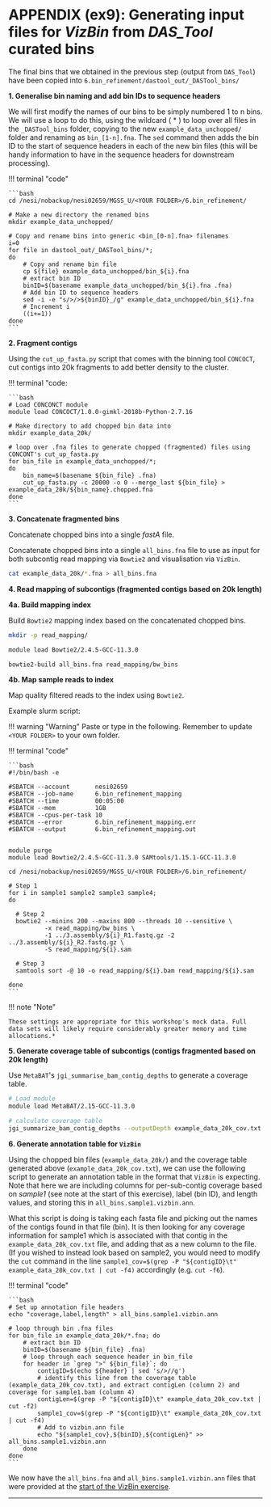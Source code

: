 # APPENDIX (ex9): Generating input files for *VizBin* from *DAS_Tool* curated bins

The final bins that we obtained in the previous step (output from `DAS_Tool`) have been copied into `6.bin_refinement/dastool_out/_DASTool_bins/`

**1. Generalise bin naming and add bin IDs to sequence headers**

We will first modify the names of our bins to be simply numbered 1 to n bins. We will use a loop to do this, using the wildcard ( * ) to loop over all files in the `_DASTool_bins` folder, copying to the new `example_data_unchopped/` folder and renaming as `bin_[1-n].fna`. The `sed` command then adds the bin ID to the start of sequence headers in each of the new bin files (this will be handy information to have in the sequence headers for downstream processing).

!!! terminal "code"

    ```bash
    cd /nesi/nobackup/nesi02659/MGSS_U/<YOUR FOLDER>/6.bin_refinement/

    # Make a new directory the renamed bins
    mkdir example_data_unchopped/

    # Copy and rename bins into generic <bin_[0-n].fna> filenames
    i=0
    for file in dastool_out/_DASTool_bins/*;
    do
        # Copy and rename bin file
        cp ${file} example_data_unchopped/bin_${i}.fna
        # extract bin ID
        binID=$(basename example_data_unchopped/bin_${i}.fna .fna)
        # Add bin ID to sequence headers
        sed -i -e "s/>/>${binID}_/g" example_data_unchopped/bin_${i}.fna
        # Increment i
        ((i+=1))
    done
    ```

**2. Fragment contigs**

Using the `cut_up_fasta.py` script that comes with the binning tool `CONCOCT`, cut contigs into 20k fragments to add better density to the cluster.

!!! terminal "code:

    ```bash
    # Load CONCONCT module
    module load CONCOCT/1.0.0-gimkl-2018b-Python-2.7.16

    # Make directory to add chopped bin data into
    mkdir example_data_20k/

    # loop over .fna files to generate chopped (fragmented) files using CONCONT's cut_up_fasta.py
    for bin_file in example_data_unchopped/*;
    do
        bin_name=$(basename ${bin_file} .fna)
        cut_up_fasta.py -c 20000 -o 0 --merge_last ${bin_file} > example_data_20k/${bin_name}.chopped.fna
    done
    ```

**3. Concatenate fragmented bins**

Concatenate chopped bins into a single *fastA* file.

Concatenate chopped bins into a single `all_bins.fna` file to use as input for both subcontig read mapping via `Bowtie2` and visualisation via `VizBin`.

```bash
cat example_data_20k/*.fna > all_bins.fna
```

**4. Read mapping of subcontigs (fragmented contigs based on 20k length)**

**4a. Build mapping index**

Build `Bowtie2` mapping index based on the concatenated chopped bins.

```bash
mkdir -p read_mapping/

module load Bowtie2/2.4.5-GCC-11.3.0

bowtie2-build all_bins.fna read_mapping/bw_bins
```

**4b. Map sample reads to index**

Map quality filtered reads to the index using `Bowtie2`.

Example slurm script:

!!! warning "Warning"
    Paste or type in the following. Remember to update `<YOUR FOLDER>` to your own folder.

!!! terminal "code"

    ```bash
    #!/bin/bash -e

    #SBATCH --account       nesi02659
    #SBATCH --job-name      6.bin_refinement_mapping
    #SBATCH --time          00:05:00
    #SBATCH --mem           1GB
    #SBATCH --cpus-per-task 10
    #SBATCH --error         6.bin_refinement_mapping.err
    #SBATCH --output        6.bin_refinement_mapping.out


    module purge
    module load Bowtie2/2.4.5-GCC-11.3.0 SAMtools/1.15.1-GCC-11.3.0

    cd /nesi/nobackup/nesi02659/MGSS_U/<YOUR FOLDER>/6.bin_refinement/

    # Step 1
    for i in sample1 sample2 sample3 sample4;
    do

      # Step 2
      bowtie2 --minins 200 --maxins 800 --threads 10 --sensitive \
              -x read_mapping/bw_bins \
              -1 ../3.assembly/${i}_R1.fastq.gz -2 ../3.assembly/${i}_R2.fastq.gz \
              -S read_mapping/${i}.sam

      # Step 3
      samtools sort -@ 10 -o read_mapping/${i}.bam read_mapping/${i}.sam

    done
    ```
!!! note "Note"

    These settings are appropriate for this workshop's mock data. Full data sets will likely require considerably greater memory and time allocations.*

**5. Generate coverage table of subcontigs (contigs fragmented based on 20k length)**

Use `MetaBAT`'s `jgi_summarise_bam_contig_depths` to generate a coverage table.

```bash
# Load module
module load MetaBAT/2.15-GCC-11.3.0

# calculate coverage table
jgi_summarize_bam_contig_depths --outputDepth example_data_20k_cov.txt read_mapping/sample*.bam
```

**6. Generate annotation table for `VizBin`**

Using the chopped bin files (`example_data_20k/`) and the coverage table generated above (`example_data_20k_cov.txt`), we can use the following script to generate an annotation table in the format that `VizBin` is expecting. Note that here we are including columns for per-sub-contig coverage based on *sample1* (see note at the start of this exercise), label (bin ID), and length values, and storing this in `all_bins.sample1.vizbin.ann`.

What this script is doing is taking each fasta file and picking out the names of the contigs found in that file (bin). It is then looking for any coverage information for sample1 which is associated with that contig in the `example_data_20k_cov.txt` file, and adding that as a new column to the file. (If you wished to instead look based on sample2, you would need to modify the `cut` command in the line `sample1_cov=$(grep -P "${contigID}\t" example_data_20k_cov.txt | cut -f4)` accordingly (e.g. `cut -f6`).

!!! terminal "code"

    ```bash
    # Set up annotation file headers
    echo "coverage,label,length" > all_bins.sample1.vizbin.ann
    
    # loop through bin .fna files
    for bin_file in example_data_20k/*.fna; do
        # extract bin ID
        binID=$(basename ${bin_file} .fna)
        # loop through each sequence header in bin_file
        for header in `grep ">" ${bin_file}`; do
            contigID=$(echo ${header} | sed 's/>//g')
            # identify this line from the coverage table (example_data_20k_cov.txt), and extract contigLen (column 2) and coverage for sample1.bam (column 4)
            contigLen=$(grep -P "${contigID}\t" example_data_20k_cov.txt | cut -f2)
            sample1_cov=$(grep -P "${contigID}\t" example_data_20k_cov.txt | cut -f4)
            # Add to vizbin.ann file
            echo "${sample1_cov},${binID},${contigLen}" >> all_bins.sample1.vizbin.ann
        done
    done
    ```

We now have the `all_bins.fna` and `all_bins.sample1.vizbin.ann` files that were provided at the [start of the VizBin exercise](https://github.com/GenomicsAotearoa/metagenomics_summer_school/blob/master/materials/day2/ex9_refining_bins.md#prepare-input-files-for-vizbin).

---
